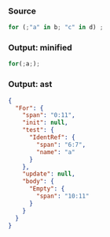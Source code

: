 ### Source
```js parse:stmt
for (;"a" in b; "c" in d) ;
```

### Output: minified
```js
for(;a;);
```

### Output: ast
```json
{
  "For": {
    "span": "0:11",
    "init": null,
    "test": {
      "IdentRef": {
        "span": "6:7",
        "name": "a"
      }
    },
    "update": null,
    "body": {
      "Empty": {
        "span": "10:11"
      }
    }
  }
}
```
